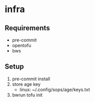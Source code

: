 # infra

## Requirements

* pre-commit
* opentofu
* bws

## Setup

1. pre-commit install
1. store age key
    * linux: ~/.config/sops/age/keys.txt
1. bwrun tofu init
